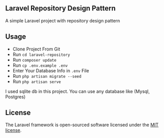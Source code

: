 ## Laravel Repository Design Pattern

A simple Laravel project with repository design pattern

## Usage
- Clone Project From Git
- Run ```cd laravel-repository```
- Run ```composer update```
- Run ```cp .env.example .env```
- Enter Your Database Info in ```.env``` File
- Run ```php artisan migrate --seed```
- Run ```php artisan serve```

I used sqlite db in this project. You can use any database like (Mysql, Postgres)

## License

The Laravel framework is open-sourced software licensed under the [MIT license](https://opensource.org/licenses/MIT).
